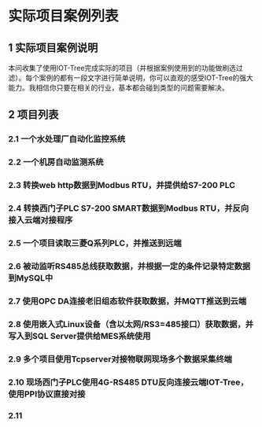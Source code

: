 实际项目案例列表
==

## 1 实际项目案例说明

本问收集了使用IOT-Tree完成实际的项目（并根据案例使用到的功能做刷选过滤）。每个案例的都有一段文字进行简单说明，你可以直观的感受IOT-Tree的强大能力。我相信你只要在相关的行业，基本都会碰到类型的问题需要解决。

## 2 项目列表

### 2.1 一个水处理厂自动化监控系统

### 2.2 一个机房自动监测系统

### 2.3 转换web http数据到Modbus RTU，并提供给S7-200 PLC

### 2.4 转换西门子PLC S7-200 SMART数据到Modbus RTU，并反向接入云端对接程序

### 2.5 一个项目读取三菱Q系列PLC，并推送到远端

### 2.6 被动监听RS485总线获取数据，并根据一定的条件记录特定数据到MySQL中

### 2.7 使用OPC DA连接老旧组态软件获取数据，并MQTT推送到云端

### 2.8 使用嵌入式Linux设备（含以太网/RS3=485接口）获取数据，并写入到SQL Server提供给MES系统使用

### 2.9 多个项目使用Tcpserver对接物联网现场多个数据采集终端

### 2.10 现场西门子PLC使用4G-RS485 DTU反向连接云端IOT-Tree，使用PPI协议直接对接

### 2.11 

